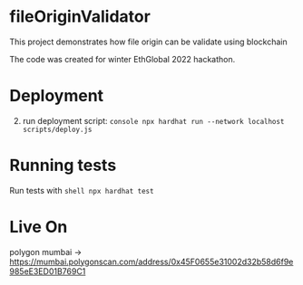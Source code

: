 # fileOriginValidator

This project demonstrates how file origin can be validate using blockchain

The code was created for winter EthGlobal 2022 hackathon.

# Deployment
2) run deployment script: ```console npx hardhat run --network localhost scripts/deploy.js```

# Running tests
Run tests with ```shell npx hardhat test```

# Live On
polygon mumbai -> https://mumbai.polygonscan.com/address/0x45F0655e31002d32b58d6f9e985eE3ED01B769C1
